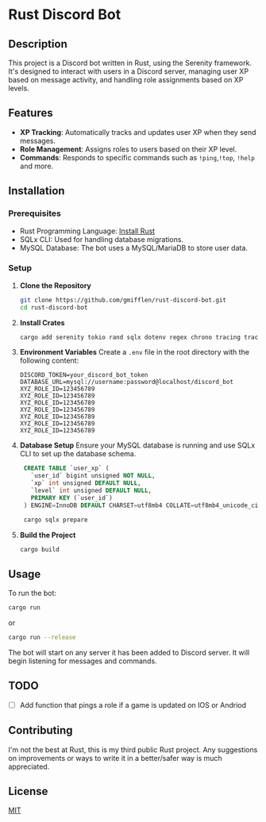 # Rust Discord Bot

## Description

This project is a Discord bot written in Rust, using the Serenity framework. It's designed to interact with users in a Discord server, managing user XP based on message activity, and handling role assignments based on XP levels.

## Features

- **XP Tracking**: Automatically tracks and updates user XP when they send messages.
- **Role Management**: Assigns roles to users based on their XP level.
- **Commands**: Responds to specific commands such as `!ping`,`!top`, `!help` and more.

## Installation

### Prerequisites

- Rust Programming Language: [Install Rust](https://www.rust-lang.org/tools/install)
- SQLx CLI: Used for handling database migrations.
- MySQL Database: The bot uses a MySQL/MariaDB to store user data.

### Setup

1. **Clone the Repository**

   ```bash
   git clone https://github.com/gmifflen/rust-discord-bot.git
   cd rust-discord-bot
   ```
2. **Install Crates**
   ```bash
   cargo add serenity tokio rand sqlx dotenv regex chrono tracing tracing-subscriber
   ```

3. **Environment Variables**
   Create a `.env` file in the root directory with the following content:

   ```
   DISCORD_TOKEN=your_discord_bot_token
   DATABASE_URL=mysql://username:password@localhost/discord_bot
   XYZ_ROLE_ID=123456789
   XYZ_ROLE_ID=123456789
   XYZ_ROLE_ID=123456789
   XYZ_ROLE_ID=123456789
   XYZ_ROLE_ID=123456789
   XYZ_ROLE_ID=123456789
   XYZ_ROLE_ID=123456789
   ```

4. **Database Setup**
   Ensure your MySQL database is running and use SQLx CLI to set up the database schema.

   ```SQL
    CREATE TABLE `user_xp` (
      `user_id` bigint unsigned NOT NULL,
      `xp` int unsigned DEFAULT NULL,
      `level` int unsigned DEFAULT NULL,
      PRIMARY KEY (`user_id`)
    ) ENGINE=InnoDB DEFAULT CHARSET=utf8mb4 COLLATE=utf8mb4_unicode_ci;
   ```

   ```bash
    cargo sqlx prepare
   ```

5. **Build the Project**
   ```bash
   cargo build
   ```

## Usage

To run the bot:

```bash
cargo run
```
or
```bash
cargo run --release
```

The bot will start on any server it has been added to Discord server. It will begin listening for messages and commands.

## TODO
- [ ] Add function that pings a role if a game is updated on IOS or Andriod

## Contributing

I'm not the best at Rust, this is my third public Rust project.
Any suggestions on improvements or ways to write it in a better/safer way is much appreciated.

## License

[MIT](https://github.com/gmifflen/rust-discord-bot/blob/main/LICENSE)
